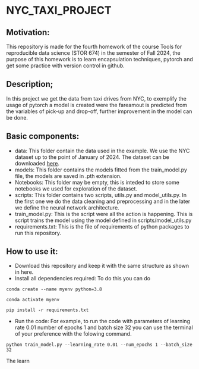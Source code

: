 # NYC_TAXI_PROJECT
## Motivation:
This repository is made for the fourth homework of the course Tools for reproducible data science (STOR 674) in the semester of  Fall 2024, the purpose of this homework is to learn
encapsulation techniques, pytorch and get some practice with version control in github.

## Description;
In this project we get the data from taxi drives from NYC, to exemplify the usage of pytorch a model is created were the fareamout is predicted from the variables of pick-up and drop-off, further improvement in the model can be done.

## Basic components:
- data: This folder contain the data used in the example. We use the NYC dataset up to the point of January of 2024. The dataset can be downloaded [here](https://www.nyc.gov/site/tlc/about/tlc-trip-record-data.page).
- models: This folder contains the models fitted from the train_model.py file, the models are saved in .pth extension.
- Notebooks: This folder may be empty, this is inteded to store some notebooks we used for exploration of the dataset.
- scripts: This folder contains two scripts, utils.py and model_utils.py. In the first one we do the data cleaning and preprocessing and in the later we define the neural network architecture.
- train_model.py: This is the script were all the action is happening. This is script trains the model using the model defined in scripts/model_utils.py
- requirements.txt: This is the file of requirements of python packages to run this repository.

## How to use it:
- Download this repository and keep it with the same structure as shown in here.
- Install all dependencies required: To do this you can do 
```console
conda create --name myenv python=3.8

conda activate myenv

pip install -r requirements.txt
```
- Run the code: For example, to run the code with parameters of learning rate 0.01 number of  epochs 1 and batch size 32 you can use the terminal of your preference with the folowing command.

```console
python train_model.py --learning_rate 0.01 --num_epochs 1 --batch_size 32
```

The learn 
